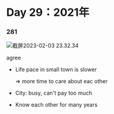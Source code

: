 # Day 29：2021年



### 281

![截屏2023-02-03 23.32.34](https://xingqiu-tuchuang-1256524210.cos.ap-shanghai.myqcloud.com/3978/%E6%88%AA%E5%B1%8F2023-02-03%2023.32.34.png)



agree

- Life pace in small town is slower

  => more time to care about eac other

- City: busy, can't pay too much

- Know each other for many years





